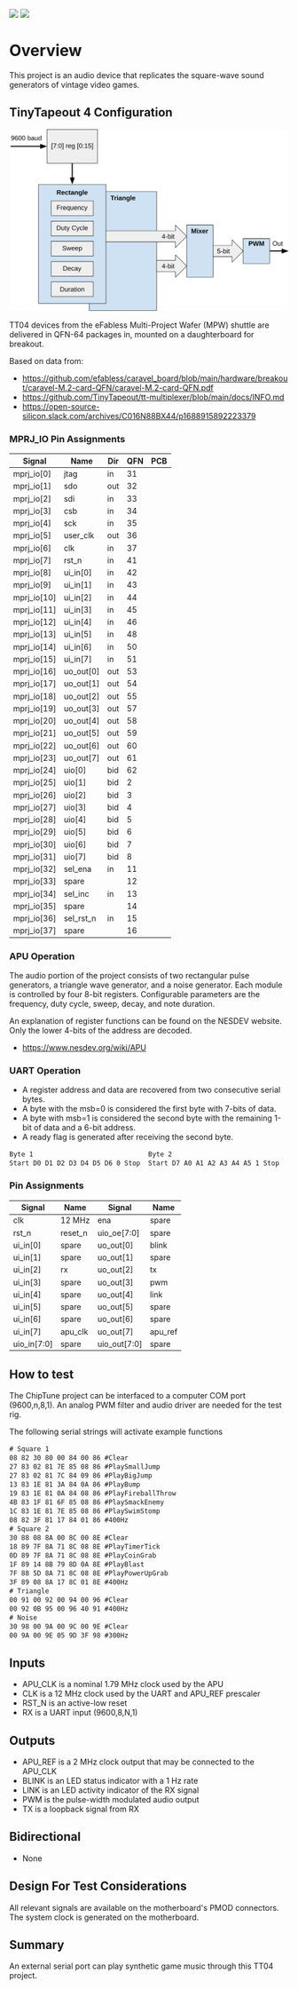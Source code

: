 ![](../../workflows/gds/badge.svg) ![](../../workflows/docs/badge.svg)

# Overview

This project is an audio device that replicates the square-wave sound generators of vintage video games.

## TinyTapeout 4 Configuration

![Top Level Drawing](image/tt04.svg)

TT04 devices from the eFabless Multi-Project Wafer (MPW) shuttle are delivered in QFN-64 packages in, mounted on a daughterboard for breakout.

Based on data from:

- https://github.com/efabless/caravel_board/blob/main/hardware/breakout/caravel-M.2-card-QFN/caravel-M.2-card-QFN.pdf
- https://github.com/TinyTapeout/tt-multiplexer/blob/main/docs/INFO.md
- https://open-source-silicon.slack.com/archives/C016N88BX44/p1688915892223379

### MPRJ_IO Pin Assignments
| Signal      | Name       | Dir | QFN | PCB   |
| ----------- | ---------- |---- |---- |------ |
| mprj_io[0]  | jtag       | in  | 31  |       |
| mprj_io[1]  | sdo        | out | 32  |       |
| mprj_io[2]  | sdi        | in  | 33  |       |
| mprj_io[3]  | csb        | in  | 34  |       |
| mprj_io[4]  | sck        | in  | 35  |       |
| mprj_io[5]  | user_clk   | out | 36  |       |
| mprj_io[6]  | clk        | in  | 37  |       |
| mprj_io[7]  | rst_n      | in  | 41  |       |
| mprj_io[8]  | ui_in[0]   | in  | 42  |       |
| mprj_io[9]  | ui_in[1]   | in  | 43  |       |
| mprj_io[10] | ui_in[2]   | in  | 44  |       |
| mprj_io[11] | ui_in[3]   | in  | 45  |       |
| mprj_io[12] | ui_in[4]   | in  | 46  |       |
| mprj_io[13] | ui_in[5]   | in  | 48  |       |
| mprj_io[14] | ui_in[6]   | in  | 50  |       |
| mprj_io[15] | ui_in[7]   | in  | 51  |       |
| mprj_io[16] | uo_out[0]  | out | 53  |       |
| mprj_io[17] | uo_out[1]  | out | 54  |       |
| mprj_io[18] | uo_out[2]  | out | 55  |       |
| mprj_io[19] | uo_out[3]  | out | 57  |       |
| mprj_io[20] | uo_out[4]  | out | 58  |       |
| mprj_io[21] | uo_out[5]  | out | 59  |       |
| mprj_io[22] | uo_out[6]  | out | 60  |       |
| mprj_io[23] | uo_out[7]  | out | 61  |       |
| mprj_io[24] | uio[0]     | bid | 62  |       |
| mprj_io[25] | uio[1]     | bid |  2  |       |
| mprj_io[26] | uio[2]     | bid |  3  |       |
| mprj_io[27] | uio[3]     | bid |  4  |       |
| mprj_io[28] | uio[4]     | bid |  5  |       |
| mprj_io[29] | uio[5]     | bid |  6  |       |
| mprj_io[30] | uio[6]     | bid |  7  |       |
| mprj_io[31] | uio[7]     | bid |  8  |       |
| mprj_io[32] | sel_ena    | in  | 11  |       |
| mprj_io[33] | spare      |     | 12  |       |
| mprj_io[34] | sel_inc    | in  | 13  |       |
| mprj_io[35] | spare      |     | 14  |       |
| mprj_io[36] | sel_rst_n  | in  | 15  |       |
| mprj_io[37] | spare      |     | 16  |       |

### APU Operation

The audio portion of the project consists of two rectangular pulse generators, a triangle wave generator, and a noise generator.
Each module is controlled by four 8-bit registers.
Configurable parameters are the frequency, duty cycle, sweep, decay, and note duration.

An explanation of register functions can be found on the NESDEV website.
Only the lower 4-bits of the address are decoded.
- https://www.nesdev.org/wiki/APU

### UART Operation
- A register address and data are recovered from two consecutive serial bytes.
- A byte with the msb=0 is considered the first byte with 7-bits of data.
- A byte with msb=1 is considered the second byte with the remaining 1-bit of data and a 6-bit address.
- A ready flag is generated after receiving the second byte.

```
Byte 1                             Byte 2
Start D0 D1 D2 D3 D4 D5 D6 0 Stop  Start D7 A0 A1 A2 A3 A4 A5 1 Stop
```

### Pin Assignments
| Signal       | Name     | Signal       | Name     |
| ------------ | ---------| ------------ | ---------|
| clk          | 12 MHz   | ena          | spare    |
| rst_n        | reset_n  | uio_oe[7:0]  | spare    |
| ui_in[0]     | spare    | uo_out[0]    | blink    |
| ui_in[1]     | spare    | uo_out[1]    | spare    |
| ui_in[2]     | rx       | uo_out[2]    | tx       |
| ui_in[3]     | spare    | uo_out[3]    | pwm      |
| ui_in[4]     | spare    | uo_out[4]    | link     |
| ui_in[5]     | spare    | uo_out[5]    | spare    |
| ui_in[6]     | spare    | uo_out[6]    | spare    |
| ui_in[7]     | apu_clk  | uo_out[7]    | apu_ref  |
| uio_in[7:0]  | spare    | uio_out[7:0] | spare    |

## How to test

The ChipTune project can be interfaced to a computer COM port (9600,n,8,1).
An analog PWM filter and audio driver are needed for the test rig.

The following serial strings will activate example functions

```
# Square 1
08 82 30 80 00 84 00 86 #Clear
27 83 02 81 7E 85 08 86 #PlaySmallJump
27 83 02 81 7C 84 09 86 #PlayBigJump
13 83 1E 81 3A 84 0A 86 #PlayBump
19 83 1E 81 0A 84 08 86 #PlayFireballThrow
4B 83 1F 81 6F 85 08 86 #PlaySmackEnemy
1C 83 1E 81 7E 85 08 86 #PlaySwimStomp
08 82 3F 81 17 84 01 86 #400Hz
# Square 2
30 88 08 8A 00 8C 00 8E #Clear
18 89 7F 8A 71 8C 08 8E #PlayTimerTick
0D 89 7F 8A 71 8C 08 8E #PlayCoinGrab
1F 89 14 8B 79 8D 0A 8E #PlayBlast
7F 88 5D 8A 71 8C 08 8E #PlayPowerUpGrab
3F 89 08 8A 17 8C 01 8E #400Hz
# Triangle
00 91 00 92 00 94 00 96 #Clear
00 92 0B 95 00 96 40 91 #400Hz
# Noise
30 98 00 9A 00 9C 00 9E #Clear
00 9A 00 9E 05 9D 3F 98 #300Hz
```

## Inputs
- APU_CLK is a nominal 1.79 MHz clock used by the APU
- CLK is a 12 MHz clock used by the UART and APU_REF prescaler
- RST_N is an active-low reset
- RX is a UART input (9600,8,N,1)

## Outputs
- APU_REF is a 2 MHz clock output that may be connected to the APU_CLK
- BLINK is an LED status indicator with a 1 Hz rate
- LINK is an LED activity indicator of the RX signal
- PWM is the pulse-width modulated audio output
- TX is a loopback signal from RX

## Bidirectional
- None

## Design For Test Considerations

All relevant signals are available on the motherboard's PMOD connectors. The system clock is generated on the motherboard.

## Summary

An external serial port can play synthetic game music through this TT04 project.
